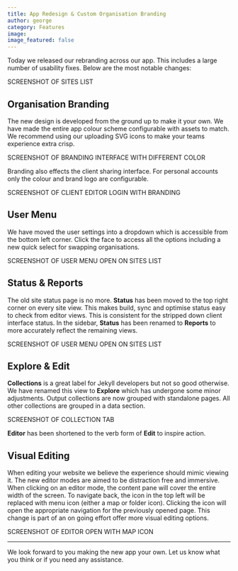 ```yaml
---
title: App Redesign & Custom Organisation Branding
author: george
category: Features
image:
image_featured: false
---
```


Today we released our rebranding across our app. This includes a large number of usability fixes. Below are the most notable changes:

SCREENSHOT OF SITES LIST

## Organisation Branding

The new design is developed from the ground up to make it your own. We have made the entire app colour scheme configurable with assets to match. We recommend using our uploading SVG icons to make your teams experience extra crisp.

SCREENSHOT OF BRANDING INTERFACE WITH DIFFERENT COLOR

Branding also effects the client sharing interface. For personal accounts only the colour and brand logo are configurable.

SCREENSHOT OF CLIENT EDITOR LOGIN WITH BRANDING

## User Menu

We have moved the user settings into a dropdown which is accessible from the bottom left corner. Click the face to access all the options including a new quick select for swapping organisations.

SCREENSHOT OF USER MENU OPEN ON SITES LIST

## Status & Reports

The old site status page is no more. **Status** has been moved to the top right corner on every site view. This makes build, sync and optimise status easy to check from editor views. This is consistent for the stripped down client interface status. In the sidebar, **Status** has been renamed to **Reports** to more accurately reflect the remaining views.

SCREENSHOT OF USER MENU OPEN ON SITES LIST

## Explore & Edit

**Collections** is a great label for Jekyll developers but not so good otherwise. We have renamed this view to **Explore** which has undergone some minor adjustments. Output collections are now grouped with standalone pages. All other collections are grouped in a data section.

SCREENSHOT OF COLLECTION TAB

**Editor** has been shortened to the verb form of **Edit** to inspire action.

## Visual Editing

When editing your website we believe the experience should mimic viewing it. The new editor modes are aimed to be distraction free and immersive. When clicking on an editor mode, the content pane will cover the entire width of the screen. To navigate back, the icon in the top left will be replaced with menu icon (either a map or folder icon). Clicking the icon will open the appropriate navigation for the previously opened page. This change is part of an on going effort offer more visual editing options.

SCREENSHOT OF EDITOR OPEN WITH MAP ICON


---

We look forward to you making the new app your own. Let us know what you think or if you need any assistance.
